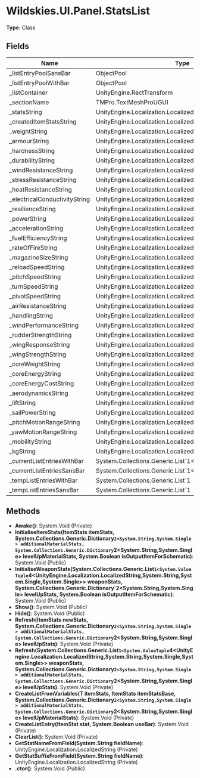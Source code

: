 ﻿# Wildskies.UI.Panel.StatsList

**Type**: Class

## Fields

| Name | Type | Access |
|------|------|--------|
| _listEntryPoolSansBar | ObjectPool | Private |
| _listEntryPoolWithBar | ObjectPool | Private |
| _listContainer | UnityEngine.RectTransform | Private |
| _sectionName | TMPro.TextMeshProUGUI | Private |
| _statsString | UnityEngine.Localization.LocalizedString | Private |
| _createdItemStatsString | UnityEngine.Localization.LocalizedString | Private |
| _weightString | UnityEngine.Localization.LocalizedString | Private |
| _armourString | UnityEngine.Localization.LocalizedString | Private |
| _hardnessString | UnityEngine.Localization.LocalizedString | Private |
| _durabilityString | UnityEngine.Localization.LocalizedString | Private |
| _windResistanceString | UnityEngine.Localization.LocalizedString | Private |
| _stressResistanceString | UnityEngine.Localization.LocalizedString | Private |
| _heatResistanceString | UnityEngine.Localization.LocalizedString | Private |
| _electricalConductivityString | UnityEngine.Localization.LocalizedString | Private |
| _resilienceString | UnityEngine.Localization.LocalizedString | Private |
| _powerString | UnityEngine.Localization.LocalizedString | Private |
| _accelerationString | UnityEngine.Localization.LocalizedString | Private |
| _fuelEfficiencyString | UnityEngine.Localization.LocalizedString | Private |
| _rateOfFireString | UnityEngine.Localization.LocalizedString | Private |
| _magazineSizeString | UnityEngine.Localization.LocalizedString | Private |
| _reloadSpeedString | UnityEngine.Localization.LocalizedString | Private |
| _pitchSpeedString | UnityEngine.Localization.LocalizedString | Private |
| _turnSpeedString | UnityEngine.Localization.LocalizedString | Private |
| _pivotSpeedString | UnityEngine.Localization.LocalizedString | Private |
| _airResistanceString | UnityEngine.Localization.LocalizedString | Private |
| _handlingString | UnityEngine.Localization.LocalizedString | Private |
| _windPerformanceString | UnityEngine.Localization.LocalizedString | Private |
| _rudderStrengthString | UnityEngine.Localization.LocalizedString | Private |
| _wingResponseString | UnityEngine.Localization.LocalizedString | Private |
| _wingStrengthString | UnityEngine.Localization.LocalizedString | Private |
| _coreWeightString | UnityEngine.Localization.LocalizedString | Private |
| _coreEnergyString | UnityEngine.Localization.LocalizedString | Private |
| _coreEnergyCostString | UnityEngine.Localization.LocalizedString | Private |
| _aerodynamicsString | UnityEngine.Localization.LocalizedString | Private |
| _liftString | UnityEngine.Localization.LocalizedString | Private |
| _sailPowerString | UnityEngine.Localization.LocalizedString | Private |
| _pitchMotionRangeString | UnityEngine.Localization.LocalizedString | Private |
| _yawMotionRangeString | UnityEngine.Localization.LocalizedString | Private |
| _mobilityString | UnityEngine.Localization.LocalizedString | Private |
| _kgString | UnityEngine.Localization.LocalizedString | Private |
| _currentListEntriesWithBar | System.Collections.Generic.List`1<UnityEngine.GameObject> | Private |
| _currentListEntriesSansBar | System.Collections.Generic.List`1<UnityEngine.GameObject> | Private |
| _tempListEntriesWithBar | System.Collections.Generic.List`1<ItemStat> | Private |
| _tempListEntriesSansBar | System.Collections.Generic.List`1<ItemStat> | Private |

## Methods

- **Awake()**: System.Void (Private)
- **InitialiseItemStats(ItemStats itemStats, System.Collections.Generic.Dictionary`2<System.String,System.Single> additionalMaterialStats, System.Collections.Generic.Dictionary`2<System.String,System.Single> levelUpMaterialStats, System.Boolean isOutputItemForSchematic)**: System.Void (Public)
- **InitialiseWeaponStats(System.Collections.Generic.List`1<System.ValueTuple`4<UnityEngine.Localization.LocalizedString,System.String,System.Single,System.Single>> weaponStats, System.Collections.Generic.Dictionary`2<System.String,System.Single> levelUpStats, System.Boolean isOutputItemForSchematic)**: System.Void (Public)
- **Show()**: System.Void (Public)
- **Hide()**: System.Void (Public)
- **Refresh(ItemStats newStats, System.Collections.Generic.Dictionary`2<System.String,System.Single> additionalMaterialStats, System.Collections.Generic.Dictionary`2<System.String,System.Single> levelUpStats)**: System.Void (Private)
- **Refresh(System.Collections.Generic.List`1<System.ValueTuple`4<UnityEngine.Localization.LocalizedString,System.String,System.Single,System.Single>> weaponStats, System.Collections.Generic.Dictionary`2<System.String,System.Single> additionalMaterialStats, System.Collections.Generic.Dictionary`2<System.String,System.Single> levelUpStats)**: System.Void (Private)
- **CreateListFromVariables(T itemStats, ItemStats itemStatsBase, System.Collections.Generic.Dictionary`2<System.String,System.Single> additionalMaterialStats, System.Collections.Generic.Dictionary`2<System.String,System.Single> levelUpMaterialStats)**: System.Void (Private)
- **CreateListEntry(ItemStat stat, System.Boolean useBar)**: System.Void (Private)
- **ClearList()**: System.Void (Private)
- **GetStatNameFromField(System.String fieldName)**: UnityEngine.Localization.LocalizedString (Private)
- **GetStatSuffixFromField(System.String fieldName)**: UnityEngine.Localization.LocalizedString (Private)
- **.ctor()**: System.Void (Public)

